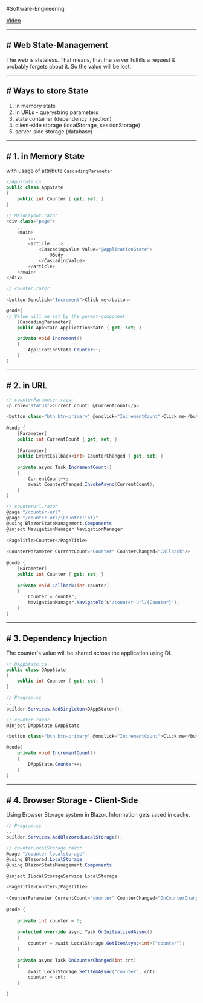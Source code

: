 #Software-Engineering 

[Video](https://www.youtube.com/watch?v=ZDjhuFnZrDU)

---
## # Web State-Management

The web is stateless. That means, that the server fulfills a request & probably forgets about it. 
So the value will be lost.

---
## # Ways to store State

1. in memory state
2. in URLs - querystring parameters
3. state container (dependency injection)
4. client-side storage (localStorage, sessionStorage)
5. server-side storage (database) 

---
## # 1. in Memory State

with usage of attribute `CascadingParameter`

```csharp
//AppState.cs
public class AppState
{
	public int Counter { get; set; }
}
```

```csharp
// MainLayout.razor
<div class="page">
	...
	<main>
		...
		<article ...>
			<CascadingValue Value="@ApplicationState">
				@Body
			</CascadingValue>
		</article>
	</main>
</div>
```

```csharp
// counter.razor
...
<button @onclick="Increment">Click me</button>

@code{
// Value will be set by the parent-component
	[CascadingParameter]
	public AppState ApplicationState { get; set; }

	private void Increment()
	{
		ApplicationState.Counter++;
	}
}
```

---
## # 2. in URL

```csharp
// counterParameter.razor
<p role="status">Current count: @CurrentCount</p>  
  
<button class="btn btn-primary" @onclick="IncrementCount">Click me</button>  
  
@code {  
    [Parameter]  
    public int CurrentCount { get; set; }
    
    [Parameter]  
    public EventCallback<int> CounterChanged { get; set; }  
  
    private async Task IncrementCount()  
    {  
        CurrentCount++;  
        await CounterChanged.InvokeAsync(CurrentCount);  
    }  
}
```

```csharp
// counterUrl.razor
@page "/counter-url"  
@page "/counter-url/{Counter:int}"  
@using BlazorStateManagement.Components  
@inject NavigationManager NavigationManager  
  
<PageTitle>Counter</PageTitle>  
  
<CounterParameter CurrentCount="Counter" CounterChanged="Callback"/>  
  
@code {   
	[Parameter]  
    public int Counter { get; set; }  
  
    private void Callback(int counter)  
    {  
        Counter = counter;  
        NavigationManager.NavigateTo($"/counter-url/{Counter}");  
    }  
}
```

---
## # 3. Dependency Injection

The counter's value will be shared across the application using DI.

```csharp
// DAppState.cs
public class DAppState
{
	public int Counter { get; set; }
}
```

```csharp
// Program.cs
...
builder.Services.AddSingleton<DAppState>();
```

```csharp
// counter.razor
@inject DAppState DAppState

<button class="btn btn-primary" @onclick="IncrementCount">Click me</button>  

@code{
	private void IncrementCount()  
	{  
		DAppState.Counter++;  
	}
}
```

---
## # 4. Browser Storage - Client-Side

Using Browser Storage system in Blazor. Information gets saved in cache.

```csharp
// Program.cs
...
builder.Services.AddBlazoredLocalStorage();
```

```csharp
// counterLocalStorage.razor
@page "/counter-localstorage"  
@using Blazored.LocalStorage  
@using BlazorStateManagement.Components  

@inject ILocalStorageService LocalStorage  

<PageTitle>Counter</PageTitle>  
  
<CounterParameter CurrentCount="counter" CounterChanged="OnCounterChanged"/>  
  
@code {  
  
    private int counter = 0;  
  
    protected override async Task OnInitializedAsync()  
    {  
        counter = await LocalStorage.GetItemAsync<int>("counter");  
    }  
  
    private async Task OnCounterChanged(int cnt)  
    {  
        await LocalStorage.SetItemAsync("counter", cnt);  
        counter = cnt;  
    }  
  
}
```
